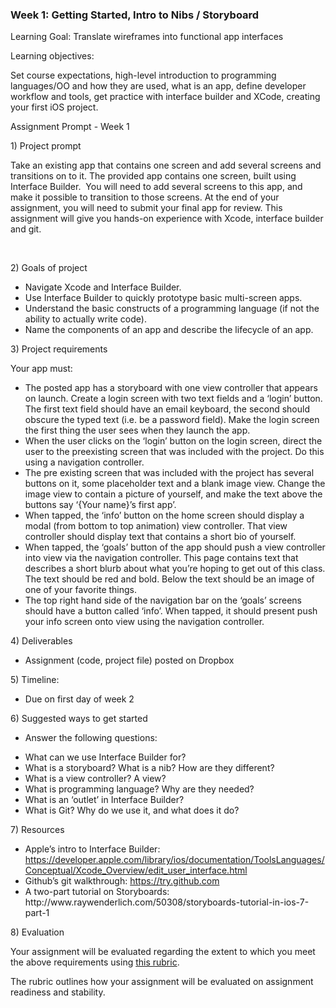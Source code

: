 <html><head><title>Week 1 - Assignment Prompt</title></head>
<body class="c15">
<h3 class="c4 c14 c16"><a name="h.l1bthwlh6uon"></a><span class="c2">Week 1: Getting Started, Intro to Nibs / Storyboard</span></h3>
<p class="c1 c6"><span class="c2"></span></p>
<p class="c4 c6"><span class="c2">Learning Goal: </span><span class="c13">Translate wireframes into functional app interfaces</span></p>
<p class="c1 c6"><span class="c2"></span></p>
<p class="c4 c6"><span class="c2">Learning objectives: </span></p>
<p class="c1 c6"><span class="c2"></span></p>
<p class="c4 c6"><span class="c2">Set course expectations, high-level introduction to programming languages/OO and how they are used, what is an app, define developer workflow and tools, get practice with interface builder</span><span class="c2">&nbsp;and XCode, creating your first iOS project.</span></p>
<p class="c1 c6"><span class="c2"></span></p>
<p class="c4"><a name="h.gjdgxs"></a><span class="c2">Assignment Prompt - Week 1</span></p>
<p class="c1"><span class="c2 c3"></span></p>
<p class="c4"><span class="c2">1) Project prompt</span></p>
<p class="c4"><span class="c2">Take an existing app that contains one screen and add several screens and transitions on to it. The provided app contains one screen, built using Interface Builder. &nbsp;You will need to add several screens to this app, and make it possible to transition to those screens. At the end of your assignment, you will need to submit your </span><span class="c2">final app </span><span class="c2">for review. This assignment will give you hands-on experience with Xcode, interface builder and git.</span></p>
<p class="c4"><span class="c2 c3">&nbsp;</span></p>
<p class="c4"><a name="h.30j0zll"></a><span class="c2">2) Goals of project</span></p>
<ul class="c0 lst-kix_list_4-0 start"><li class="c4 c10 c9"><span class="c2">Navigate Xcode and Interface Builder.</span></li><li class="c4 c9 c10"><span class="c2">Use Interface Builder to quickly prototype basic multi-screen apps.</span></li><li class="c4 c10 c9"><span class="c2">Understand the basic constructs of a programming language (if not the ability to actually write code).</span></li><li class="c4 c10 c9"><span class="c2">Name the components of an app and describe the lifecycle of an app.</span></li></ul>
<p class="c1"><span class="c2 c3"></span></p>
<p class="c4"><span class="c2">3) </span><span class="c2">Project requirements </span></p><p class="c4"><span class="c2">Your app must:</span></p>
<ul class="c0 lst-kix_list_1-0 start"><li class="c4 c7"><span class="c2">The posted app has a storyboard with one view controller that appears on launch. Create a login screen with two text fields and a &lsquo;login&rsquo; button. The first text field should have an email keyboard, the second should obscure the typed text (i.e. be a password field). Make the login screen the first thing the user sees when they launch the app.</span></li><li class="c4 c7"><span class="c2">When the user clicks on the &lsquo;login&rsquo; button on the login screen, direct the user to the preexisting screen that was included with the project. Do this using a navigation controller.</span></li><li class="c4 c7"><span class="c2">The pre existing screen that was included with the project has several buttons on it, some placeholder text and a blank image view. Change the image view to contain a picture of yourself, and make the text above the buttons say &lsquo;{Your name}&rsquo;s first app&rsquo;.</span></li><li class="c4 c7"><span class="c2">When tapped, the &lsquo;info&rsquo; button on the home screen should display a modal (from bottom to top animation) view controller. That view controller should display text that contains a short bio of yourself.</span></li><li class="c4 c7"><span class="c2">When tapped, the &lsquo;goals&rsquo; button of the app should push a view controller into view via the navigation controller. This page contains text that describes a short blurb about what you&rsquo;re hoping to get out of this class. The text should be red and bold. Below the text should be an image of one of your favorite things.</span></li><li class="c4 c7"><span class="c2">The top right hand side of the navigation bar on the &lsquo;goals&rsquo; screens should have a button called &lsquo;info&rsquo;. When tapped, it should present push your info screen onto view using the navigation controller.</span></li></ul>
<p class="c1 c14"><span class="c2"></span></p>
<p class="c4"><span class="c2">4) Deliverables</span></p>
<ul class="c0 lst-kix_list_5-0 start"><li class="c4 c9"><span class="c2">Assignment (code, project file) posted on Dropbox</span></li></ul>
<p class="c1"><span class="c2 c3"></span></p>
<p class="c4"><span class="c2">5) Timeline:</span></p>
<ul class="c0 lst-kix_6f27uvrcbvge-0 start"><li class="c4 c9"><span class="c2">Due on first day of week 2</span></li></ul>
<p class="c1"><span class="c2 c3"></span></p>
<p class="c4"><span class="c2">6) Suggested ways to get started</span></p>
<ul class="c0 lst-kix_list_6-0 start"><li class="c4 c10 c9 c17"><span class="c2">Answer the following questions:</span></li></ul><ul class="c0 lst-kix_list_6-1 start"><li class="c4 c11 c10"><span class="c2">What can we use Interface Builder for?</span></li><li class="c4 c11 c10"><span class="c2">What is a storyboard? What is a nib? How are they different?</span></li><li class="c4 c11 c10"><span class="c2">What is a view controller? A view?</span></li><li class="c4 c10 c11"><span class="c2">What is programming language? Why are they needed?</span></li><li class="c4 c11 c10"><span class="c2">What is an &lsquo;outlet&rsquo; in Interface Builder?</span></li><li class="c4 c11 c10"><span class="c2">What is Git? Why do we use it, and what does it do?</span></li></ul>
<p class="c1"><span class="c2 c3"></span></p>
<p class="c4"><span class="c2">7) Resources</span></p>
<ul class="c0 lst-kix_rz6l4weps9pn-0 start"><li class="c4 c9"><span class="c2">Apple&rsquo;s intro to Interface Builder: </span><span class="c2 c8"><a class="c5" href="https://developer.apple.com/library/ios/documentation/ToolsLanguages/Conceptual/Xcode_Overview/edit_user_interface.html">https://developer.apple.com/library/ios/documentation/ToolsLanguages/Conceptual/Xcode_Overview/edit_user_interface.html</a></span></li><li class="c4 c9"><span class="c2">Github&rsquo;s git walkthrough: </span><span class="c2 c8"><a class="c5" href="https://www.google.com/url?q=https%3A%2F%2Ftry.github.com&amp;sa=D&amp;sntz=1&amp;usg=AFQjCNGFkFvPMPxs6FBtefUrdKjziiynwA">https://try.github.com</a></span></li><li class="c4 c9"><span class="c2">A two-part tutorial on Storyboards: http://www.raywenderlich.com/50308/storyboards-tutorial-in-ios-7-part-1</span></li></ul>
<p class="c1"><span class="c2 c3"></span></p>
<p class="c4"><span class="c2">8)</span><span class="c2">&nbsp;Evaluation</span></p>
<p class="c4"><span class="c2">Your assignment will be evaluated regarding the extent to which you meet the above requirements using </span><span class="c2 c8"><a class="c5" href="https://docs.google.com/a/generalassemb.ly/spreadsheets/d/1ZyQqx4sKDoi5tYd8Fdm8uhoUr1UMhIRhFLvndV5akV0/edit#gid=1185823687">this rubric</a></span><span class="c2">. </span></p>
<p class="c1"><span class="c2"></span></p>
<p class="c4"><span class="c2">The rubric outlines how your assignment will be evaluated on assignment readiness and stability.</span></p>
</body>
</html>
